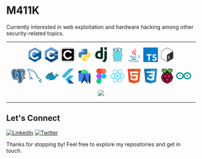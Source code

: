 # M411K

Currently interested in web exploitation and hardware hacking among other security-related topics.

---

<p align="center">
<img src="https://github.com/devicons/devicon/blob/master/icons/c/c-original.svg" alt="C" width="40" height="40" />
<img src="https://github.com/devicons/devicon/blob/master/icons/cplusplus/cplusplus-original.svg" alt="C++" width="40" height="40" />
<img src="https://github.com/devicons/devicon/blob/master/icons/embeddedc/embeddedc-original.svg" alt="C#" width="40" height="40" />
<img src="https://github.com/devicons/devicon/blob/master/icons/python/python-original.svg" alt="Python" width="40" height="40" />
  <img src="https://github.com/devicons/devicon/blob/master/icons/django/django-plain.svg" alt="Django" width="40" height="40" />
<img src="https://github.com/devicons/devicon/blob/master/icons/go/go-original.svg" alt="Go" width="40" height="40" />
<img src="https://github.com/devicons/devicon/blob/master/icons/java/java-original.svg" alt="Java" width="40" height="40" />
<img src="https://github.com/devicons/devicon/blob/master/icons/typescript/typescript-original.svg" alt="TypeScript" width="40" height="40" />
<img src="https://github.com/devicons/devicon/blob/master/icons/bash/bash-original.svg" alt="Bash" width="40" height="40" />
</p>
<p align="center">
<img src="https://github.com/devicons/devicon/blob/master/icons/postgresql/postgresql-original.svg" alt="Postgres" width="40" height="40" />
<img src="https://github.com/devicons/devicon/blob/master/icons/mysql/mysql-original.svg" alt="MySQL" width="40" height="40" />
<img src="https://github.com/devicons/devicon/blob/master/icons/docker/docker-original.svg" alt="Docker" width="40" height="40" />
<!---<img src="https://github.com/devicons/devicon/blob/master/icons/amazonwebservices/amazonwebservices-original.svg" alt="AWS" width="40" height="40" />--->
<img src="https://github.com/devicons/devicon/blob/master/icons/flutter/flutter-original.svg" alt="Heroku" width="40" height="40" />
<img src="https://github.com/devicons/devicon/blob/master/icons/androidstudio/androidstudio-original.svg" alt="Android Studio" width="40" height="40" />
<img src="https://github.com/devicons/devicon/blob/master/icons/figma/figma-original.svg" alt="Figma" width="40" height="40" />
<img src="https://github.com/devicons/devicon/blob/master/icons/react/react-original.svg" alt="React" width="40" height="40" />
<img src="https://github.com/devicons/devicon/blob/master/icons/html5/html5-original.svg" alt="HTML" width="40" height="40" />
<img src="https://github.com/devicons/devicon/blob/master/icons/css3/css3-original.svg" alt="CSS" width="40" height="40" />
<img src="https://github.com/devicons/devicon/blob/master/icons/raspberrypi/raspberrypi-original.svg" alt="Raspberry Pi" width="40" height="40" />
<img src="https://github.com/devicons/devicon/blob/master/icons/arduino/arduino-original.svg" alt="Arduino" width="40" height="40" />


</p>

<p align="center" href="https://github.com/anuraghazra/github-readme-stats">
  <img src="https://github-readme-stats.vercel.app/api/top-langs/?username=mwlik&layout=compact&theme=dracula" />
</p>

---

## Let's Connect

[![LinkedIn](https://img.shields.io/badge/-LinkedIn-0A66C2?logo=linkedin&logoColor=white)](https://ma.linkedin.com/in/malik-mouhiidine)
[![Twitter](https://img.shields.io/badge/-Twitter-1DA1F2?logo=twitter&logoColor=white)](https://twitter.com/m411kpwn)

Thanks for stopping by! Feel free to explore my repositories and get in touch.


<!---
mwlik/mwlik is a ✨ special ✨ repository because its `README.md` (this file) appears on your GitHub profile.
You can click the Preview link to take a look at your changes.
--->
